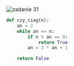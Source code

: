 <picture>
  <source srcset="../../srt/zbior_zadan/31.png" media="(prefers-color-scheme: light)">
  <source srcset="../../srt/zbior_zadan/black_31.png" media="(prefers-color-scheme: dark)">
  <img src="../../srt/zbior_zadan/black_31.png" alt="zadanie 31">
</picture>

```python
def czy_ciag(n):
    an = 2
    while an <= n:
        if n % an == 0:
            return True
        an = 3 * an + 1

    return False



```

